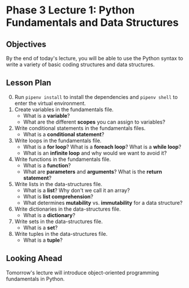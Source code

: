 # Phase 3 Lecture 1: Python Fundamentals and Data Structures

## Objectives

By the end of today's lecture, you will be able to use the Python syntax to write a variety of basic coding structures and data structures.

## Lesson Plan

0. Run `pipenv install` to install the dependencies and `pipenv shell` to enter the virtual environment.
1. Create variables in the fundamentals file.
    - What is a **variable**?
    - What are the different **scopes** you can assign to variables?
2. Write conditional statements in the fundamentals files.
    - What is a **conditional statement**?
3. Write loops in the fundamentals file.
    - What is a **for loop**? What is a **foreach loop**? What is a **while loop**?
    - What is an **infinite loop** and why would we want to avoid it?
4. Write functions in the fundamentals file.
    - What is a **function**?
    - What are **parameters** and **arguments**? What is the **return statement**?
5. Write lists in the data-structures file.
    - What is a **list**? Why don't we call it an array?
    - What is **list comprehension**?
    - What determines **mutability** vs. **immutability** for a data structure?
6. Write dictionaries in the data-structures file.
    - What is a **dictionary**?
7. Write sets in the data-structures file.
    - What is a **set**?
8. Write tuples in the data-structures file.
    - What is a **tuple**?

## Looking Ahead

Tomorrow's lecture will introduce object-oriented programming fundamentals in Python.